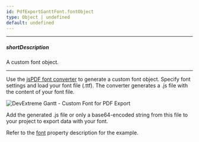 ```yaml
---
id: PdfExportGanttFont.fontObject
type: Object | undefined
default: undefined
---
```

---
##### shortDescription
A custom font object.

---

Use the <a href="https://rawgit.com/MrRio/jsPDF/master/fontconverter/fontconverter.html" target="_blank">jsPDF font converter</a> to generate a custom font object. Specify font settings and load your font file (.ttf). The converter generates a .js file with the content of your font file.

![DevExtreme Gantt - Custom Font for PDF Export](/images/Gantt/font-object-converter.png)

Add the generated .js file or only a base64-encoded string from this file to your project to export data with your font. 

Refer to the [font](/api-reference/50%20Common/Object%20Structures/PdfExportGanttProps/font.md '/Documentation/ApiReference/Common/Object_Structures/PdfExportGanttProps/font/') property description for the example.